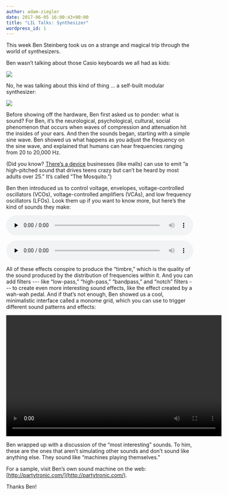 ```yaml
---
author: adam-ziegler
date: 2017-06-05 16:00:43+00:00
title: "LIL Talks: Synthesizer"
wordpress_id: 1
---
```


This week Ben Steinberg took us on a strange and magical trip through the world of synthesizers.

Ben wasn’t talking about those Casio keyboards we all had as kids:

![](https://lil-blog-media.s3.amazonaws.com/synth0-768x576.jpg)

No, he was talking about this kind of thing … a self-built modular synthesizer:

![](https://lil-blog-media.s3.amazonaws.com/syth1-768x1024.jpg)

Before showing off the hardware, Ben first asked us to ponder: what is sound? For Ben, it’s the neurological, psychological, cultural, social phenomenon that occurs when waves of compression and attenuation hit the insides of your ears.
And then the sounds began, starting with a simple sine wave. Ben showed us what happens as you adjust the frequency on the sine wave, and explained that humans can hear frequencies ranging from 20 to 20,000 Hz.

(Did you know? [There’s a device](http://www.npr.org/templates/story/story.php?storyId=129581152) businesses (like malls) can use to emit “a high-pitched sound that drives teens crazy but can’t be heard by most adults over 25.” It’s called “The Mosquito.”)

Ben then introduced us to control voltage, envelopes, voltage-controlled oscillators (VCOs), voltage-controlled amplifiers (VCAs), and low frequency oscillators (LFOs). Look them up if you want to know more, but here’s the kind of sounds they make:

<audio preload="none" style="width: 100%;" controls="controls"><source type="audio/mpeg" src="https://lil-blog-media.s3.amazonaws.com/ben-synths.mp3?_=1"><a href="https://lil-blog-media.s3.amazonaws.com/ben-synths.mp3">https://lil-blog-media.s3.amazonaws.com/ben-synths.mp3</a></audio>

<audio preload="none" style="width: 100%;" controls="controls"><source type="audio/mpeg" src="https://lil-blog-media.s3.amazonaws.com/bsynths5.mp3?_=2"><a href="https://lil-blog-media.s3.amazonaws.com/bsynths5.mp3">https://lil-blog-media.s3.amazonaws.com/bsynths5.mp3</a></audio>

All of these effects conspire to produce the “timbre,” which is the quality of the sound produced by the distribution of frequencies within it. And you can add filters --- like “low-pass,” “high-pass,” “bandpass,” and “notch” filters --- to create even more interesting sound effects, like the effect created by a wah-wah pedal. And if that’s not enough, Ben showed us a cool, minimalistic interface called a monome grid, which you can use to trigger different sound patterns and effects:

<div style="width: 580px;"><!--[if lt IE 9]><script>document.createElement('video');</script><![endif]-->
<video width="580" height="326" preload="metadata" controls="controls"><source type="video/mp4" src="https://lil-blog-media.s3.amazonaws.com/monome1.mp4?_=1"><a href="https://lil-blog-media.s3.amazonaws.com/monome1.mp4">https://lil-blog-media.s3.amazonaws.com/monome1.mp4</a></video></div>

Ben wrapped up with a discussion of the “most interesting” sounds. To him, these are the ones that aren’t simulating other sounds and don’t sound like anything else. They sound like “machines playing themselves.”

For a sample, visit Ben’s own sound machine on the web: [http://partytronic.com/](http://partytronic.com/).

Thanks Ben!
